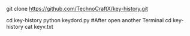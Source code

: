 git clone https://github.com/TechnoCraftX/key-history.git

cd key-history
python keydord.py 
#After open another Terminal 
cd  key-history
cat  keyv.txt
